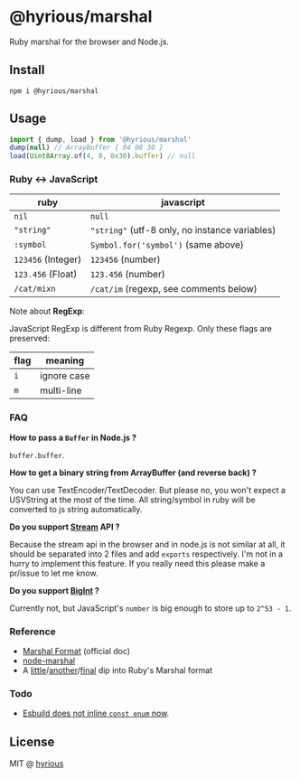 # @hyrious/marshal

Ruby marshal for the browser and Node.js.

## Install

```
npm i @hyrious/marshal
```

## Usage

```ts
import { dump, load } from '@hyrious/marshal'
dump(null) // ArrayBuffer { 04 08 30 }
load(Uint8Array.of(4, 8, 0x30).buffer) // null
```

### Ruby &harr; JavaScript

| ruby               | javascript                                     |
| ------------------ | ---------------------------------------------- |
| `nil`              | `null`                                         |
| `"string"`         | `"string"` (utf-8 only, no instance variables) |
| `:symbol`          | `Symbol.for('symbol')` (same above)            |
| `123456` (Integer) | `123456` (number)                              |
| `123.456` (Float)  | `123.456` (number)                             |
| `/cat/mixn`        | `/cat/im` (regexp, see comments below)         |

Note about **RegExp**:

JavaScript RegExp is different from Ruby Regexp. Only these flags are preserved:

| flag | meaning     |
| ---- | ----------- |
| `i`  | ignore case |
| `m`  | multi-line  |

### FAQ

**How to pass a `Buffer` in Node.js ?**

`buffer.buffer`.

**How to get a binary string from ArrayBuffer (and reverse back) ?**

You can use TextEncoder/TextDecoder. But please no, you won't expect a USVString at the most of the time.
All string/symbol in ruby will be converted to js string automatically.

**Do you support [Stream](https://developer.mozilla.org/en-US/docs/Web/API/ReadableStream) API ?**

Because the stream api in the browser and in node.js is not similar at all, it should be separated into 2 files and add `exports` respectively. I'm not in a hurry to implement this feature. If you really need this please make a pr/issue to let me know.

**Do you support [BigInt](https://developer.mozilla.org/en-US/docs/Web/JavaScript/Reference/Global_Objects/BigInt) ?**

Currently not, but JavaScript's `number` is big enough to store up to `2^53 - 1`.

### Reference

- [Marshal Format](https://github.com/ruby/ruby/blob/master/doc/marshal.rdoc) (official doc)
- [node-marshal](https://github.com/clayzermk1/node-marshal)
- A [little](http://jakegoulding.com/blog/2013/01/15/a-little-dip-into-rubys-marshal-format)/[another](http://jakegoulding.com/blog/2013/01/16/another-dip-into-rubys-marshal-format)/[final](http://jakegoulding.com/blog/2013/01/20/a-final-dip-into-rubys-marshal-format) dip into Ruby's Marshal format

### Todo

- [Esbuild does not inline `const enum` now](https://github.com/evanw/esbuild/issues/128).

## License

MIT @ [hyrious](https://github.com/hyrious)
